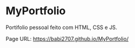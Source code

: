# MyPortfolio
Portifolio pessoal feito com HTML, CSS e JS.

Page URL: https://babi2707.github.io/MyPortfolio/ 
